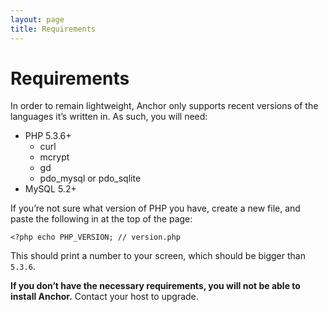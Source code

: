 ```yaml
---
layout: page
title: Requirements
---
```


# Requirements

In order to remain lightweight, Anchor only supports recent versions of the languages it’s written in. As such, you will need:

* PHP 5.3.6+
	* curl
	* mcrypt
	* gd
	* pdo\_mysql or pdo\_sqlite
* MySQL 5.2+

If you’re not sure what version of PHP you have, create a new file, and paste the following in at the top of the page:

```
<?php echo PHP_VERSION; // version.php
```

This should print a number to your screen, which should be bigger than `5.3.6`.

**If you don’t have the necessary requirements, you will not be able to install Anchor.** Contact your host to upgrade.
